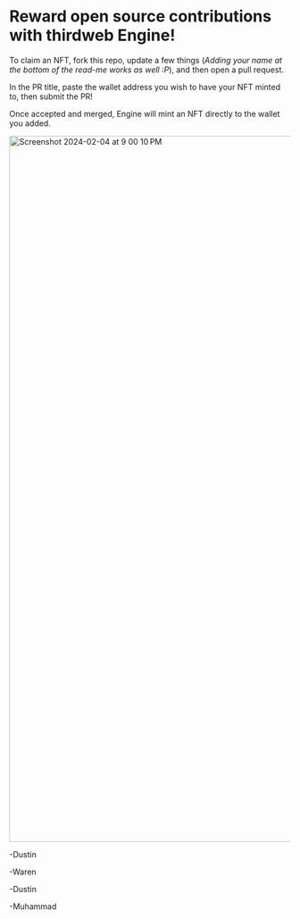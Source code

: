 # Reward open source contributions with thirdweb Engine!

To claim an NFT, fork this repo, update a few things (_Adding your name at the bottom of the read-me works as well :P_), and then open a pull request.

In the PR title, paste the wallet address you wish to have your NFT minted to, then submit the PR!

Once accepted and merged, Engine will mint an NFT directly to the wallet you added.

<img width="1265" alt="Screenshot 2024-02-04 at 9 00 10 PM" src="https://github.com/DustinTurska/github-Engine-rewards/assets/135719141/fe017aa0-d545-4014-8f3e-53a240a49d4c">

-Dustin

-Waren

-Dustin

-Muhammad
